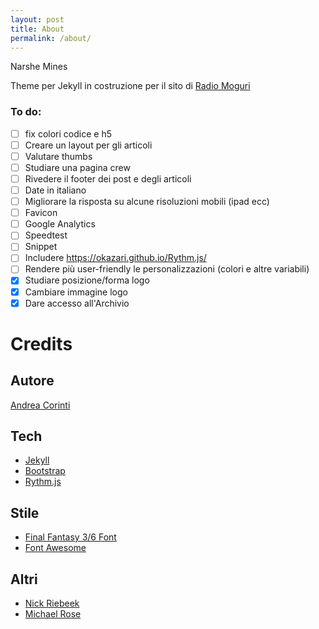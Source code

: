 ```yaml
---
layout: post
title: About
permalink: /about/
---
```


Narshe Mines

Theme per Jekyll in costruzione per il sito di [Radio Moguri](https://radiomoguri.github.io)

### To do:

- [ ] fix colori codice e h5
- [ ] Creare un layout per gli articoli
- [ ] Valutare thumbs
- [ ] Studiare una pagina crew
- [ ] Rivedere il footer dei post e degli articoli
- [ ] Date in italiano
- [ ] Migliorare la risposta su alcune risoluzioni mobili (ipad ecc)
- [ ] Favicon
- [ ] Google Analytics
- [ ] Speedtest
- [ ] Snippet
- [ ] Includere https://okazari.github.io/Rythm.js/
- [ ] Rendere più user-friendly le personalizzazioni (colori e altre variabili)
- [X] Studiare posizione/forma logo
- [X] Cambiare immagine logo
- [X] Dare accesso all'Archivio

# Credits

## Autore

[Andrea Corinti](https:/andreacorinti.github.io)

## Tech

* [Jekyll](https://jekyllrb.com)
* [Bootstrap](https://getbootstrap.com)
* [Rythm.js](https://okazari.github.io/Rythm.js/)

## Stile

* [Final Fantasy 3/6 Font](https://fonts2u.com/final-fantasy-36-font-regular.font)
* [Font Awesome](https://fontawesome.com)

## Altri

* [Nick Riebeek](https://experimentingwithcode.com)
* [Michael Rose](https://mademistakes.com/)
